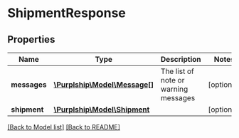 # ShipmentResponse

## Properties

Name | Type | Description | Notes
------------ | ------------- | ------------- | -------------
**messages** | [**\Purplship\Model\Message[]**](Message.md) | The list of note or warning messages | [optional] 
**shipment** | [**\Purplship\Model\Shipment**](Shipment.md) |  | [optional] 

[[Back to Model list]](../README.md#documentation-for-models) [[Back to README]](../README.md)

